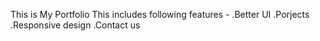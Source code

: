 This is My Portfolio 
This includes following features -
  .Better UI
  .Porjects
  .Responsive design
  .Contact us 
